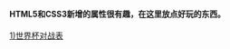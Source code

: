 #### HTML5和CSS3新增的属性很有趣，在这里放点好玩的东西。<br>
[1)世界杯对战表](https://weiliangchun.github.io/world-cup/WorldCup)
